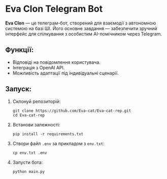 # Eva Clon Telegram Bot

**Eva Clon** — це телеграм-бот, створений для взаємодії з автономною системою на базі ШІ. Його основне завдання — забезпечити зручний інтерфейс для спілкування з особистим AI-помічником через Telegram.

## Функції:
- Відповіді на повідомлення користувача.
- Інтеграція з OpenAI API.
- Можливість адаптації під індивідуальні сценарії.

## Запуск:
1. Склонуй репозиторій:
   ```
   git clone https://github.com/Eva-cat/Eva-cat-rep.git
   cd Eva-cat-rep
   ```

2. Встанови залежності:
   ```
   pip install -r requirements.txt
   ```

3. Створи файл `.env` за прикладом з `env.txt`:
   ```
   cp env.txt .env
   ```

4. Запусти бота:
   ```
   python main.py
   ```
